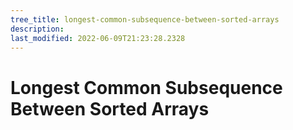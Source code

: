 ```yaml
---
tree_title: longest-common-subsequence-between-sorted-arrays
description: 
last_modified: 2022-06-09T21:23:28.2328
---
```


# Longest Common Subsequence Between Sorted Arrays

